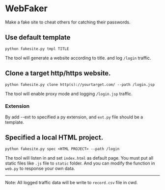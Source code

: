 # WebFaker

Make a fake site to cheat others for catching their passwords.

## Use default template

```shell
python fakesite.py tmpl TITLE
```

The tool will generate a website according to title. and log `/login` traffic.

## Clone a target http/https website.

```shell
python fakesite.py clone http(s)://yourtarget.com/ --path /login.jsp
```

The tool will enable proxy mode and logging `/login.jsp` traffic.

### Extension

By add --ext to specified a py extension, and `ext.py` file should be a template.


## Specified a local HTML project.

```shell
python fakesite.py spec <HTML PROJECT> --path /login
```

The tool will listen in <HTML PROJECT> and set `index.html` as default page. You must put all static files like `.js` file to `static` folder. And you can modify the function in `web.py` to response your own data. 

---

Note: All logged traffic data will be write to `record.csv` file in cwd.
